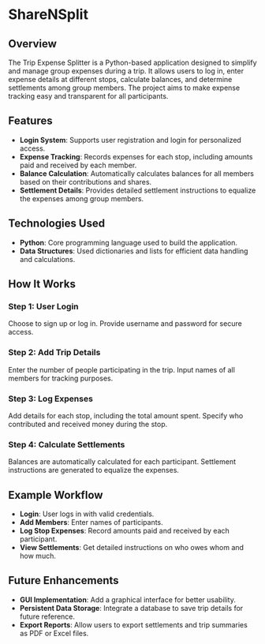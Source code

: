 # ShareNSplit
## Overview
The Trip Expense Splitter is a Python-based application designed to simplify and manage group expenses during a trip. It allows users to log in, enter expense details at different stops, calculate balances, and determine settlements among group members. The project aims to make expense tracking easy and transparent for all participants.

## Features
- **Login System**: Supports user registration and login for personalized access.
- **Expense Tracking**: Records expenses for each stop, including amounts paid and received by each member.
- **Balance Calculation**: Automatically calculates balances for all members based on their contributions and shares.
- **Settlement Details**: Provides detailed settlement instructions to equalize the expenses among group members.

## Technologies Used
- **Python**: Core programming language used to build the application.
- **Data Structures**: Used dictionaries and lists for efficient data handling and calculations.

## How It Works
### Step 1: User Login
Choose to sign up or log in.
Provide username and password for secure access.
### Step 2: Add Trip Details
Enter the number of people participating in the trip.
Input names of all members for tracking purposes.
### Step 3: Log Expenses
Add details for each stop, including the total amount spent.
Specify who contributed and received money during the stop.
### Step 4: Calculate Settlements
Balances are automatically calculated for each participant.
Settlement instructions are generated to equalize the expenses.

## Example Workflow
- **Login**:
User logs in with valid credentials.
- **Add Members**:
Enter names of participants.
- **Log Stop Expenses**:
Record amounts paid and received by each participant.
- **View Settlements**:
Get detailed instructions on who owes whom and how much.

## Future Enhancements
 - **GUI Implementation**: Add a graphical interface for better usability.
 - **Persistent Data Storage**: Integrate a database to save trip details for future reference.
 - **Export Reports**: Allow users to export settlements and trip summaries as PDF or Excel files.

